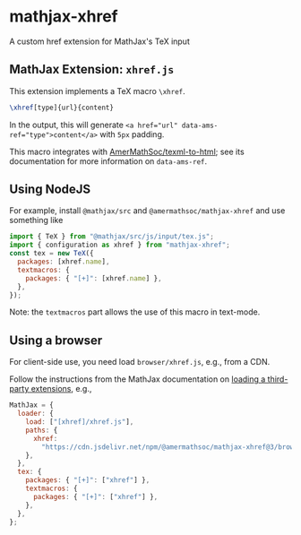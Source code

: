 # mathjax-xhref

A custom href extension for MathJax's TeX input

## MathJax Extension: `xhref.js`

This extension implements a TeX macro `\xhref`.

```tex
\xhref[type]{url}{content}
```

In the output, this will generate `<a href="url" data-ams-ref="type">content</a>` with `5px` padding.

This macro integrates with [AmerMathSoc/texml-to-html](https://github.com/AmerMathSoc/texml-to-html/); see its documentation for more information on `data-ams-ref`.

## Using NodeJS

For example, install `@mathjax/src` and `@amermathsoc/mathjax-xhref` and use something like

```js
import { TeX } from "@mathjax/src/js/input/tex.js";
import { configuration as xhref } from "mathjax-xhref";
const tex = new TeX({
  packages: [xhref.name],
  textmacros: {
    packages: { "[+]": [xhref.name] },
  },
});
```

Note: the `textmacros` part allows the use of this macro in text-mode.

## Using a browser

For client-side use, you need load `browser/xhref.js`, e.g., from a CDN.

Follow the instructions from the MathJax documentation on [loading a third-party extensions](http://docs.mathjax.org/en/latest/web/webpack.html#loading-the-extension), e.g.,

```js
MathJax = {
  loader: {
    load: ["[xhref]/xhref.js"],
    paths: {
      xhref:
        "https://cdn.jsdelivr.net/npm/@amermathsoc/mathjax-xhref@3/browser",
    },
  },
  tex: {
    packages: { "[+]": ["xhref"] },
    textmacros: {
      packages: { "[+]": ["xhref"] },
    },
  },
};
```

